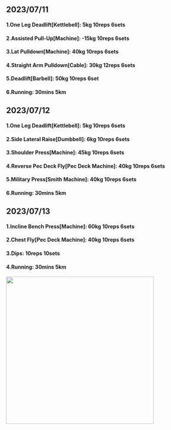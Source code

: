 ## 2023/07/11
#### 1.One Leg Deadlift\[Kettlebell\]: 5kg 10reps 6sets
#### 2.Assisted Pull-Up\[Machine\]: -15kg 10reps 6sets
#### 3.Lat Pulldown\[Machine\]: 40kg 10reps 6sets
#### 4.Straight Arm Pulldown\[Cable\]: 30kg 12reps 6sets
#### 5.Deadlift\[Barbell\]: 50kg 10reps 6set
#### 6.Running: 30mins 5km

## 2023/07/12
#### 1.One Leg Deadlift\[Kettlebell\]: 5kg 10reps 6sets
#### 2.Side Lateral Raise\[Dumbbell\]: 6kg 10reps 6sets
#### 3.Shoulder Press\[Machine\]: 45kg 10reps 6sets
#### 4.Reverse Pec Deck Fly\[Pec Deck Machine\]: 40kg 10reps 6sets
#### 5.Military Press\[Smith Machine\]: 40kg 10reps 6sets
#### 6.Running: 30mins 5km

## 2023/07/13
#### 1.Incline Bench Press\[Machine\]: 60kg 10reps 6sets
#### 2.Chest Fly\[Pec Deck Machine\]: 40kg 10reps 6sets
#### 3.Dips: 10reps 10sets
#### 4.Running: 30mins 5km

<img src='../_resources/__095.png' width='400px' />
